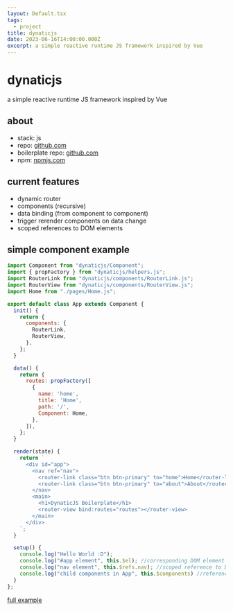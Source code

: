 ```yaml
---
layout: Default.tsx
tags:
  - project
title: dynaticjs
date: 2023-06-16T14:00:00.000Z
excerpt: a simple reactive runtime JS framework inspired by Vue
---
```


# dynaticjs

a simple reactive runtime JS framework inspired by Vue

## about
- stack: js
- repo: [github.com](https://github.com/adb-sh/dynaticjs)
- boilerplate repo: [github.com](https://github.com/adb-sh/dynaticjs-boilerplate)
- npm: [npmjs.com](https://www.npmjs.com/package/dynaticjs)

## current features
- dynamic router
- components (recursive)
- data binding (from component to component)
- trigger rerender components on data change
- scoped references to DOM elements

## simple component example
```javascript
import Component from "dynaticjs/Component";
import { propFactory } from "dynaticjs/helpers.js";
import RouterLink from "dynaticjs/components/RouterLink.js";
import RouterView from "dynaticjs/components/RouterView.js";
import Home from "./pages/Home.js";

export default class App extends Component {
  init() {
    return {
      components: {
        RouterLink,
        RouterView,
      },
    };
  }

  data() {
    return {
      routes: propFactory([
        {
          name: 'home',
          title: 'Home',
          path: '/',
          Component: Home,
        },
      ]),
    };
  }

  render(state) {
    return `
      <div id="app">
        <nav ref="nav">
          <router-link class="btn btn-primary" to="home">Home</router-link>
          <router-link class="btn btn-primary" to="about">About</router-link>
        </nav>
        <main>
          <h1>DynaticJS Boilerplate</h1>
          <router-view bind:routes="routes"></router-view>  
        </main>
      </div>
    `;
  }

  setup() {
    console.log("Hello World :D");
    console.log("#app element", this.$el); //corresponding DOM element
    console.log("nav element", this.$refs.nav); //scoped reference to DOM element with the attribute `ref="nav"`
    console.log("child components in App", this.$components) //references to child components
  }
};
```
[full example](https://github.com/adb-sh/dynaticjs-boilerplate/blob/master/src/App.js)
